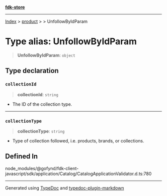 [**fdk-store**](../../../README.md)
***

[Index](../../../API.md) > [product](../../README.md) > [<internal>](../README.md) > UnfollowByIdParam

# Type alias: UnfollowByIdParam

> **UnfollowByIdParam**: `object`

## Type declaration

### `collectionId`

> **collectionId**: `string`

- The ID of the collection type.

***

### `collectionType`

> **collectionType**: `string`

- Type of collection followed, i.e.
products, brands, or collections.

## Defined In

node\_modules/@gofynd/fdk-client-javascript/sdk/application/Catalog/CatalogApplicationValidator.d.ts:780

***
Generated using [TypeDoc](https://typedoc.org/) and [typedoc-plugin-markdown](https://www.npmjs.com/package/typedoc-plugin-markdown)
